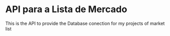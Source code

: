 # API para a Lista de Mercado
This is the API to provide the Database conection for my projects of market list 
